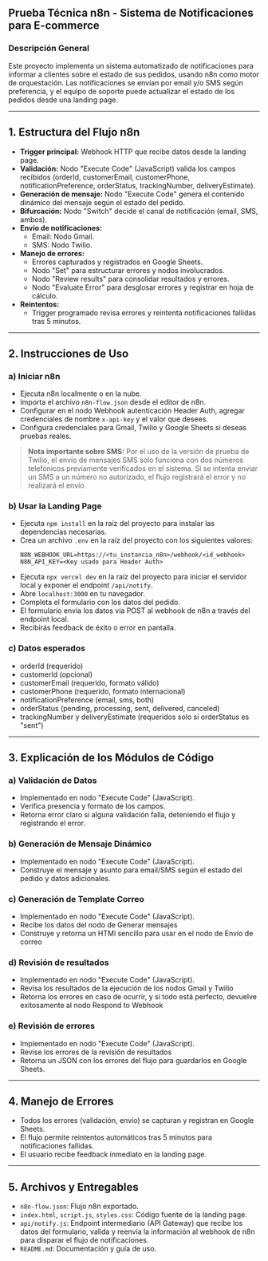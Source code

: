 ## Prueba Técnica n8n - Sistema de Notificaciones para E-commerce

### Descripción General
Este proyecto implementa un sistema automatizado de notificaciones para informar a clientes sobre el estado de sus pedidos, usando n8n como motor de orquestación. Las notificaciones se envían por email y/o SMS según preferencia, y el equipo de soporte puede actualizar el estado de los pedidos desde una landing page.

---

## 1. Estructura del Flujo n8n
- **Trigger principal:** Webhook HTTP que recibe datos desde la landing page.
- **Validación:** Nodo "Execute Code" (JavaScript) valida los campos recibidos (orderId, customerEmail, customerPhone, notificationPreference, orderStatus, trackingNumber, deliveryEstimate).
- **Generación de mensaje:** Nodo "Execute Code" genera el contenido dinámico del mensaje según el estado del pedido.
- **Bifurcación:** Nodo "Switch" decide el canal de notificación (email, SMS, ambos).
- **Envío de notificaciones:**
  - Email: Nodo Gmail.
  - SMS: Nodo Twilio.
- **Manejo de errores:**
  - Errores capturados y registrados en Google Sheets.
  - Nodo "Set" para estructurar errores y nodos involucrados.
  - Nodo "Review results" para consolidar resultados y errores.
  - Nodo "Evaluate Error" para desglosar errores y registrar en hoja de cálculo.
- **Reintentos:**
  - Trigger programado revisa errores y reintenta notificaciones fallidas tras 5 minutos.

---

## 2. Instrucciones de Uso

### a) Iniciar n8n
- Ejecuta n8n localmente o en la nube.
- Importa el archivo `n8n-flow.json` desde el editor de n8n.
- Configurar en el nodo Webhook autenticación Header Auth, agregar credenciales de nombre `x-api-key` y el valor que desees.
- Configura credenciales para Gmail, Twilio y Google Sheets si deseas pruebas reales.

> **Nota importante sobre SMS:**
> Por el uso de la versión de prueba de Twilio, el envío de mensajes SMS solo funciona con dos números telefónicos previamente verificados en el sistema. Si se intenta enviar un SMS a un número no autorizado, el flujo registrará el error y no realizará el envío. 

### b) Usar la Landing Page
- Ejecuta `npm install` en la raíz del proyecto para instalar las dependencias necesarias.
- Crea un archivo `.env` en la raíz del proyecto con los siguientes valores:
  ```env
  N8N_WEBHOOK_URL=https://<tu_instancia_n8n>/webhook/<id_webhook>
  N8N_API_KEY=<Key usado para Header Auth>
  ```
- Ejecuta `npx vercel dev` en la raíz del proyecto para iniciar el servidor local y exponer el endpoint `/api/notify`.
- Abre `localhost:3000` en tu navegador.
- Completa el formulario con los datos del pedido.
- El formulario envía los datos vía POST al webhook de n8n a través del endpoint local.
- Recibirás feedback de éxito o error en pantalla.

### c) Datos esperados
- orderId (requerido)
- customerId (opcional)
- customerEmail (requerido, formato válido)
- customerPhone (requerido, formato internacional)
- notificationPreference (email, sms, both)
- orderStatus (pending, processing, sent, delivered, canceled)
- trackingNumber y deliveryEstimate (requeridos solo si orderStatus es "sent")

---

## 3. Explicación de los Módulos de Código
### a) Validación de Datos
- Implementado en nodo "Execute Code" (JavaScript).
- Verifica presencia y formato de los campos.
- Retorna error claro si alguna validación falla, deteniendo el flujo y registrando el error.

### b) Generación de Mensaje Dinámico
- Implementado en nodo "Execute Code" (JavaScript).
- Construye el mensaje y asunto para email/SMS según el estado del pedido y datos adicionales.

### c) Generación de Template Correo
- Implementado en nodo "Execute Code" (JavaScript).
- Recibe los datos del nodo de Generar mensajes
- Construye y retorna un HTMl sencillo para usar en el nodo de Envío de correo 

### d) Revisión de resultados
- Implementado en nodo "Execute Code" (JavaScript).
- Revisa los resultados de la ejecución de los nodos Gmail y Twilio
- Retorna los errores en caso de ocurrir, y si todo está perfecto, devuelve exitosamente al nodo Respond to Webhook 

### e) Revisión de errores
- Implementado en nodo "Execute Code" (JavaScript).
- Revise los errores de la revisión de resultados
- Retorna un JSON con los errores del flujo para guardarlos en Google Sheets.

---

## 4. Manejo de Errores
- Todos los errores (validación, envío) se capturan y registran en Google Sheets.
- El flujo permite reintentos automáticos tras 5 minutos para notificaciones fallidas.
- El usuario recibe feedback inmediato en la landing page.

---

## 5. Archivos y Entregables
- `n8n-flow.json`: Flujo n8n exportado.
- `index.html`, `script.js`, `styles.css`: Código fuente de la landing page.
- `api/notify.js`: Endpoint intermediario (API Gateway) que recibe los datos del formulario, valida y reenvía la información al webhook de n8n para disparar el flujo de notificaciones.
- `README.md`: Documentación y guía de uso.
